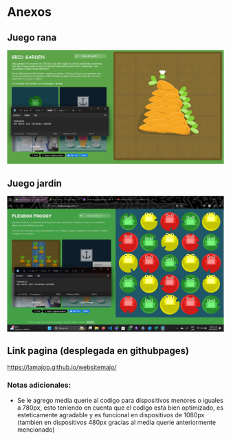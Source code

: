 # Anexos

## Juego rana 
![alt text](<Imagen de WhatsApp 2025-02-06 a las 14.41.26_bd9e3296.jpg>)

## Juego jardin
![alt text](<Imagen de WhatsApp 2025-02-05 a las 16.02.59_4a5bb4d9.jpg>)

## Link pagina (desplegada en githubpages)
https://lamajop.github.io/websitemajo/

### Notas adicionales:
- Se le agrego media querie al codigo para dispositivos menores o iguales a 780px, esto teniendo en cuenta que el codigo esta bien optimizado, es esteticamente agradable y es funcional en dispositivos de 1080px (tambien en dispositivos 480px gracias al media querie anteriormente mencionado)